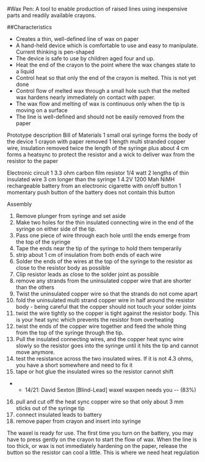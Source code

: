 #Wax Pen: A tool to enable production of raised lines using inexpensive parts and readily available crayons.

##Characteristics
* Creates a thin, well-defined line of wax on paper
* A hand-held device which is comfortable to use and easy to manipulate. Current
thinking is pen-shaped
* The device is safe to use by children aged four and up.
* Heat the end of the crayon to the point where the wax changes state to a
liquid
* Control heat so that only the end of the crayon is melted. This is not yet
done
* Control flow of melted wax through a small hole such that the melted wax
hardens nearly immediately on contact with paper.
* The wax flow and melting of wax is continuous only when the tip is moving on a
surface
* The line is well-defined and should not be easily removed from the paper

Prototype description
Bill of Materials
1 small oral syringe forms the body of the device
1 crayon with paper removed
1 length multi stranded copper wire, insulation removed twice the length of the
syringe plus about 4 cm forms a heatsync to protect the resistor and a wick to
deliver wax from the resistor to the paper

Electronic circuit
1 3.3 ohm carbon film resistor 1/4 watt
2 lengths of thin insulated wire 3 cm longer than the syringe
1 4.2V 1200 Mah NiMH rechargeable battery from an electronic cigarette with
on/off button
1 momentary push button of the battery does not contain this button

Assembly
1. Remove plunger from syringe and set aside
2. Make two holes for the thin insulated connecting wire in the end of the
syringe on either side of the tip.
3. Pass one piece of wire through each hole until the ends emerge from the top
of the syringe
4. Tape the ends near the tip of the syringe to hold them temperarily
5. strip about 1 cm of insulation from both ends of each wire
6. Solder the ends of the wires at the top of the syringe to the resistor as
close to the resistor body as possible
7. Clip resistor leads as close to the solder joint as possible
8. remove any strands from the uninsulated copper wire that are shorter than the
others
9. Twist the uninsulated copper wire so that the strands do not come apart
10. fold the uninsulated multi strand copper wire in half around the resistor
body - being careful that the copper should not touch your solder joints
11. twist the wire tightly so the copper is tight against the resistor body.
This is your heat sync which prevents the resistor from overheating
12. twist the ends of the copper wire together and feed the whole thing from the
top of the syringe through the tip.
13. Pull the insulated connecting wires, and the copper heat sync wire slowly so
the resistor goes into the syringe until it hits the tip and cannot move
anymore.
14. test the resistance across the two insulated wires. If it is not 4.3 ohms,
you have a short somewhere and need to fix it
15. tape or hot glue the insulated wires so the resistor cannot shift
-   - 14/21: David Sexton           [Blind-Lead] waxel waxpen needs you -- (83%)
16. pull and cut off the heat sync copper wire so that only about 3 mm sticks
out of the syringe tip
17. connect insulated leads to battery
18. remove paper from crayon and insert into syringe

The waxel is ready for use.
The first time you turn on the battery, you may have to press gently on the
crayon to start the flow of wax.
When the line is too thick, or wax is not immediately hardening  on the paper,
release the button so the resistor can cool a little.
This is where we need heat regulation
